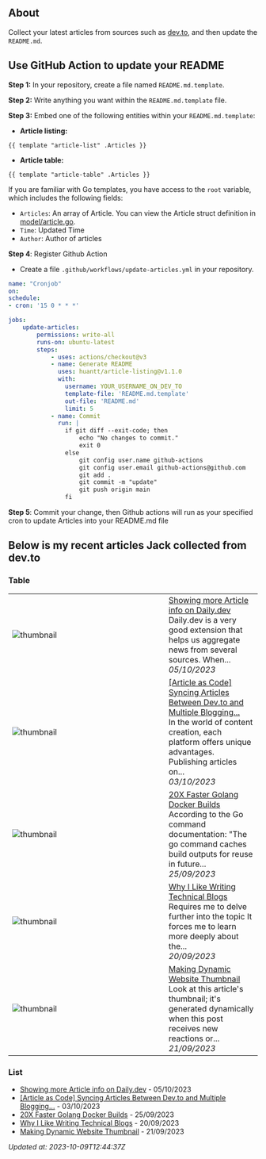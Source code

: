 ## About
Collect your latest articles from sources such as [dev.to](https://dev.to), and then update the `README.md`.

## Use GitHub Action to update your README

**Step 1:** In your repository, create a file named `README.md.template`.

**Step 2:** Write anything you want within the `README.md.template` file.

**Step 3:** Embed one of the following entities within your `README.md.template`:

- **Article listing:**
```shell
{{ template "article-list" .Articles }}
```
- **Article table:**
```shell
{{ template "article-table" .Articles }}
```

If you are familiar with Go templates, you have access to the `root` variable, which includes the following fields:

- `Articles`: An array of Article. You can view the Article struct definition in [model/article.go](model/article.go).
- `Time`: Updated Time
- `Author`: Author of articles

**Step 4**: Register Github Action
- Create a file `.github/workflows/update-articles.yml` in your repository.
```yml
name: "Cronjob"
on:
schedule:
- cron: '15 0 * * *'

jobs:
    update-articles:
        permissions: write-all
        runs-on: ubuntu-latest
        steps:
            - uses: actions/checkout@v3
            - name: Generate README
              uses: huantt/article-listing@v1.1.0
              with:
                username: YOUR_USERNAME_ON_DEV_TO                
                template-file: 'README.md.template'
                out-file: 'README.md'
                limit: 5
            - name: Commit
              run: |
                if git diff --exit-code; then
                    echo "No changes to commit."
                    exit 0
                else
                    git config user.name github-actions
                    git config user.email github-actions@github.com
                    git add .
                    git commit -m "update"
                    git push origin main
                fi
```

**Step 5**: Commit your change, then Github actions will run as your specified cron to update Articles into your README.md file

## Below is my recent articles Jack collected from dev.to
### Table


<table>
        <tr>
            <td width="300px"><img src="data/images/default-thumbnail.png" alt="thumbnail"></td>
            <td>
                <a href="https://dev.to/jacktt/showing-more-article-info-on-dailydev-277g">Showing more Article info on Daily.dev</a>
                <div>Daily.dev is a very good extension that helps us aggregate news from several sources.  When...</div>
                <div><i>05/10/2023</i></div>
            </td>
        </tr>
        <tr>
            <td width="300px"><img src="https://res.cloudinary.com/practicaldev/image/fetch/s--l7K58RVg--/c_imagga_scale,f_auto,fl_progressive,h_420,q_auto,w_1000/https://dev-to-uploads.s3.amazonaws.com/uploads/articles/0zvq5w0swapgj83xs5dd.png" alt="thumbnail"></td>
            <td>
                <a href="https://dev.to/jacktt/article-as-code-syncing-articles-between-devto-and-multiple-blogging-platforms-3hib">[Article as Code] Syncing Articles Between Dev.to and Multiple Blogging...</a>
                <div>In the world of content creation, each platform offers unique advantages. Publishing articles on...</div>
                <div><i>03/10/2023</i></div>
            </td>
        </tr>
        <tr>
            <td width="300px"><img src="https://res.cloudinary.com/practicaldev/image/fetch/s--MYhfJtI0--/c_imagga_scale,f_auto,fl_progressive,h_420,q_auto,w_1000/https://dev-to-uploads.s3.amazonaws.com/uploads/articles/kj1g9zo5j4zpjfwmmy01.png" alt="thumbnail"></td>
            <td>
                <a href="https://dev.to/jacktt/20x-faster-golang-docker-builds-289n">20X Faster Golang Docker Builds</a>
                <div>According to the Go command documentation:  &#34;The go command caches build outputs for reuse in future...</div>
                <div><i>25/09/2023</i></div>
            </td>
        </tr>
        <tr>
            <td width="300px"><img src="https://res.cloudinary.com/practicaldev/image/fetch/s--9LZDzMJ5--/c_imagga_scale,f_auto,fl_progressive,h_420,q_auto,w_1000/https://dev-to-uploads.s3.amazonaws.com/uploads/articles/nyr1vfd7w2jwn96uowfj.png" alt="thumbnail"></td>
            <td>
                <a href="https://dev.to/jacktt/why-i-like-writing-technical-blogs-11nm">Why I Like Writing Technical Blogs</a>
                <div>Requires me to delve further into the topic   It forces me to learn more deeply about the...</div>
                <div><i>20/09/2023</i></div>
            </td>
        </tr>
        <tr>
            <td width="300px"><img src="https://res.cloudinary.com/practicaldev/image/fetch/s--UWs3rGfN--/c_imagga_scale,f_auto,fl_progressive,h_420,q_auto,w_1000/https://dev-to-uploads.s3.amazonaws.com/uploads/articles/54buhtjhbrjqmjwvp6do.png" alt="thumbnail"></td>
            <td>
                <a href="https://dev.to/jacktt/makding-dynamic-website-thumbnail-412k">Making Dynamic Website Thumbnail</a>
                <div>Look at this article&#39;s thumbnail; it&#39;s generated dynamically when this post receives new reactions or...</div>
                <div><i>21/09/2023</i></div>
            </td>
        </tr>
</table>


### List

- [Showing more Article info on Daily.dev](https://dev.to/jacktt/showing-more-article-info-on-dailydev-277g) - 05/10/2023
- [[Article as Code] Syncing Articles Between Dev.to and Multiple Blogging...](https://dev.to/jacktt/article-as-code-syncing-articles-between-devto-and-multiple-blogging-platforms-3hib) - 03/10/2023
- [20X Faster Golang Docker Builds](https://dev.to/jacktt/20x-faster-golang-docker-builds-289n) - 25/09/2023
- [Why I Like Writing Technical Blogs](https://dev.to/jacktt/why-i-like-writing-technical-blogs-11nm) - 20/09/2023
- [Making Dynamic Website Thumbnail](https://dev.to/jacktt/makding-dynamic-website-thumbnail-412k) - 21/09/2023

*Updated at: 2023-10-09T12:44:37Z*